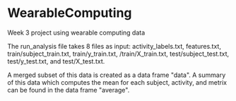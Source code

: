 WearableComputing
=================

Week 3 project using wearable computing data

The run_analysis file takes 8 files as input: activity_labels.txt, features.txt, train/subject_train.txt, train/y_train.txt, /train/X_train.txt, test/subject_test.txt, test/y_test.txt, and test/X_test.txt.

A merged subset of this data is created as a data frame "data". A summary of this data which computes the mean for each subject, activity, and metrix can be found in the data frame "average".
